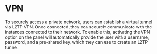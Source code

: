 # VPN

To securely access a private network, users can establish a virtual tunnel via L2TP VPN. Once connected, they can securely communicate with the instances connected to their network. To enable this, activating the VPN option on the panel will automatically provide the user with a username, password, and a pre-shared key, which they can use to create an L2TP tunnel.
